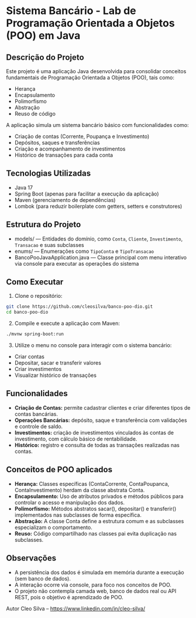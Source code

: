 # Sistema Bancário - Lab de Programação Orientada a Objetos (POO) em Java

## Descrição do Projeto
Este projeto é uma aplicação Java desenvolvida para consolidar conceitos fundamentais de Programação Orientada a Objetos (POO), tais como:

* Herança
* Encapsulamento
* Polimorfismo
* Abstração
* Reuso de código

A aplicação simula um sistema bancário básico com funcionalidades como:

* Criação de contas (Corrente, Poupança e Investimento)
* Depósitos, saques e transferências
* Criação e acompanhamento de investimentos
* Histórico de transações para cada conta

## Tecnologias Utilizadas
* Java 17
* Spring Boot (apenas para facilitar a execução da aplicação)
* Maven (gerenciamento de dependências)
* Lombok (para reduzir boilerplate com getters, setters e construtores)

## Estrutura do Projeto
* models/ — Entidades do domínio, como `Conta`, `Cliente`, `Investimento`, `Transacao` e suas subclasses
* enums/ — Enumerações como `TipoConta` e `TipoTransacao`
* BancoPooJavaApplication.java — Classe principal com menu interativo via console para executar as operações do sistema

## Como Executar
1. Clone o repositório:

```bash
git clone https://github.com/cleosilva/banco-poo-dio.git
cd banco-poo-dio
```

2. Compile e execute a aplicação com Maven:

```bash
./mvnw spring-boot:run
```

3. Utilize o menu no console para interagir com o sistema bancário:

* Criar contas
* Depositar, sacar e transferir valores
* Criar investimentos
* Visualizar histórico de transações

## Funcionalidades
* **Criação de Contas:** permite cadastrar clientes e criar diferentes tipos de contas bancárias.
* **Operações Bancárias:** depósito, saque e transferência com validações e controle de saldo.
* **Investimentos:** criação de investimentos vinculados às contas de investimento, com cálculo básico de rentabilidade.
* **Histórico:** registro e consulta de todas as transações realizadas nas contas.

## Conceitos de POO aplicados
* **Herança:** Classes específicas (ContaCorrente, ContaPoupanca, ContaInvestimento) herdam da classe abstrata Conta.
* **Encapsulamento:** Uso de atributos privados e métodos públicos para controlar o acesso e manipulação dos dados.
* **Polimorfismo:** Métodos abstratos sacar(), depositar() e transferir() implementados nas subclasses de forma específica.
* **Abstração:** A classe Conta define a estrutura comum e as subclasses especializam o comportamento.
* **Reuso:** Código compartilhado nas classes pai evita duplicação nas subclasses.

## Observações
* A persistência dos dados é simulada em memória durante a execução (sem banco de dados).
* A interação ocorre via console, para foco nos conceitos de POO.
* O projeto não contempla camada web, banco de dados real ou API REST, pois o objetivo é aprendizado de POO.

Autor
Cleo Silva – https://www.linkedin.com/in/cleo-silva/